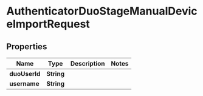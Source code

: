 

# AuthenticatorDuoStageManualDeviceImportRequest


## Properties

| Name | Type | Description | Notes |
|------------ | ------------- | ------------- | -------------|
|**duoUserId** | **String** |  |  |
|**username** | **String** |  |  |



